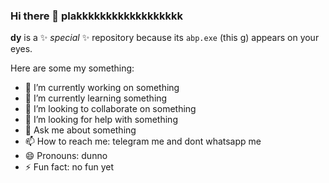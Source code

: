 ### Hi there 👋  plakkkkkkkkkkkkkkkkkk   

**dy** is a ✨ _special_ ✨ repository because its `abp.exe` (this g) appears on your eyes.

Here are some my something:

- 🔭 I’m currently working on something
- 🌱 I’m currently learning something
- 👯 I’m looking to collaborate on something
- 🤔 I’m looking for help with something
- 💬 Ask me about something
- 📫 How to reach me: telegram me and dont whatsapp me
- 😄 Pronouns: dunno
- ⚡ Fun fact: no fun yet
